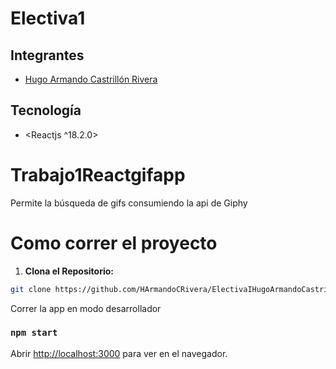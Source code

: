 # Electiva1

## Integrantes
- [Hugo Armando Castrillón Rivera](https://github.com/HArmandoCRivera)

## Tecnología
- <Reactjs ^18.2.0>

# Trabajo1Reactgifapp

Permite la búsqueda de gifs consumiendo la api de Giphy

# Como correr el proyecto

1. **Clona el Repositorio:**
```bash
git clone https://github.com/HArmandoCRivera/ElectivaIHugoArmandoCastrillonRivera.git
```

Correr la app en modo desarrollador

### `npm start`
Abrir [http://localhost:3000](http://localhost:3000) para ver en el navegador.

